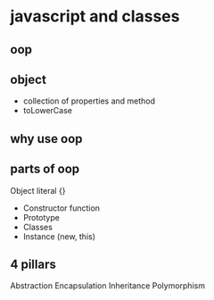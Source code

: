 # javascript and classes

## oop

## object
- collection of properties and method
- toLowerCase

## why use oop

## parts of oop
Object literal {}

- Constructor function
- Prototype
- Classes
- Instance (new, this)

## 4 pillars
Abstraction
Encapsulation
Inheritance
Polymorphism


